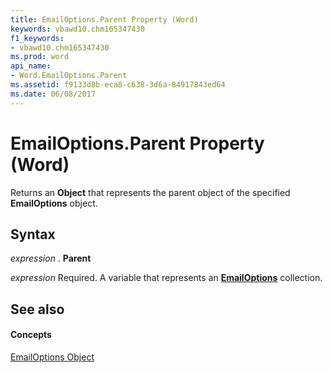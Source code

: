 ```yaml
---
title: EmailOptions.Parent Property (Word)
keywords: vbawd10.chm165347430
f1_keywords:
- vbawd10.chm165347430
ms.prod: word
api_name:
- Word.EmailOptions.Parent
ms.assetid: f9133d8b-eca8-c638-3d6a-84917843ed64
ms.date: 06/08/2017
---
```



# EmailOptions.Parent Property (Word)

Returns an  **Object** that represents the parent object of the specified **EmailOptions** object.


## Syntax

 _expression_ . **Parent**

 _expression_ Required. A variable that represents an **[EmailOptions](Word.EmailOptions.md)** collection.


## See also


#### Concepts


[EmailOptions Object](Word.EmailOptions.md)

